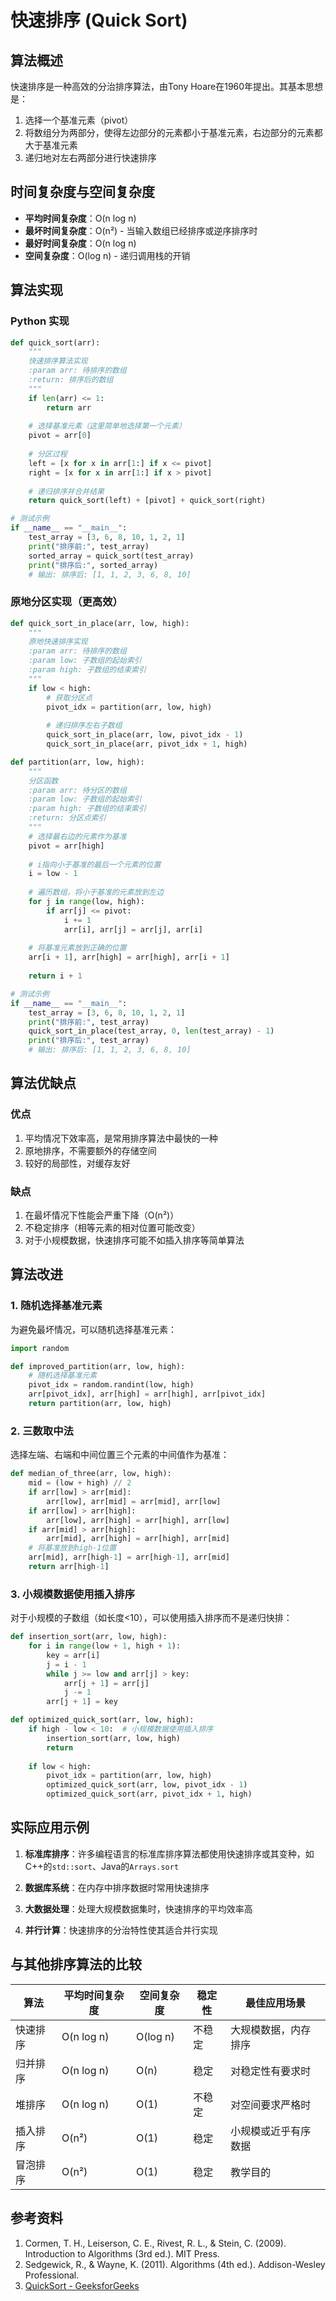 # 快速排序 (Quick Sort)

## 算法概述

快速排序是一种高效的分治排序算法，由Tony Hoare在1960年提出。其基本思想是：

1. 选择一个基准元素（pivot）
2. 将数组分为两部分，使得左边部分的元素都小于基准元素，右边部分的元素都大于基准元素
3. 递归地对左右两部分进行快速排序

## 时间复杂度与空间复杂度

- **平均时间复杂度**：O(n log n)
- **最坏时间复杂度**：O(n²) - 当输入数组已经排序或逆序排序时
- **最好时间复杂度**：O(n log n)
- **空间复杂度**：O(log n) - 递归调用栈的开销

## 算法实现

### Python 实现

```python
def quick_sort(arr):
    """
    快速排序算法实现
    :param arr: 待排序的数组
    :return: 排序后的数组
    """
    if len(arr) <= 1:
        return arr
    
    # 选择基准元素（这里简单地选择第一个元素）
    pivot = arr[0]
    
    # 分区过程
    left = [x for x in arr[1:] if x <= pivot]
    right = [x for x in arr[1:] if x > pivot]
    
    # 递归排序并合并结果
    return quick_sort(left) + [pivot] + quick_sort(right)

# 测试示例
if __name__ == "__main__":
    test_array = [3, 6, 8, 10, 1, 2, 1]
    print("排序前:", test_array)
    sorted_array = quick_sort(test_array)
    print("排序后:", sorted_array)
    # 输出: 排序后: [1, 1, 2, 3, 6, 8, 10]
```

### 原地分区实现（更高效）

```python
def quick_sort_in_place(arr, low, high):
    """
    原地快速排序实现
    :param arr: 待排序的数组
    :param low: 子数组的起始索引
    :param high: 子数组的结束索引
    """
    if low < high:
        # 获取分区点
        pivot_idx = partition(arr, low, high)
        
        # 递归排序左右子数组
        quick_sort_in_place(arr, low, pivot_idx - 1)
        quick_sort_in_place(arr, pivot_idx + 1, high)

def partition(arr, low, high):
    """
    分区函数
    :param arr: 待分区的数组
    :param low: 子数组的起始索引
    :param high: 子数组的结束索引
    :return: 分区点索引
    """
    # 选择最右边的元素作为基准
    pivot = arr[high]
    
    # i指向小于基准的最后一个元素的位置
    i = low - 1
    
    # 遍历数组，将小于基准的元素放到左边
    for j in range(low, high):
        if arr[j] <= pivot:
            i += 1
            arr[i], arr[j] = arr[j], arr[i]
    
    # 将基准元素放到正确的位置
    arr[i + 1], arr[high] = arr[high], arr[i + 1]
    
    return i + 1

# 测试示例
if __name__ == "__main__":
    test_array = [3, 6, 8, 10, 1, 2, 1]
    print("排序前:", test_array)
    quick_sort_in_place(test_array, 0, len(test_array) - 1)
    print("排序后:", test_array)
    # 输出: 排序后: [1, 1, 2, 3, 6, 8, 10]
```

## 算法优缺点

### 优点
1. 平均情况下效率高，是常用排序算法中最快的一种
2. 原地排序，不需要额外的存储空间
3. 较好的局部性，对缓存友好

### 缺点
1. 在最坏情况下性能会严重下降（O(n²)）
2. 不稳定排序（相等元素的相对位置可能改变）
3. 对于小规模数据，快速排序可能不如插入排序等简单算法

## 算法改进

### 1. 随机选择基准元素

为避免最坏情况，可以随机选择基准元素：

```python
import random

def improved_partition(arr, low, high):
    # 随机选择基准元素
    pivot_idx = random.randint(low, high)
    arr[pivot_idx], arr[high] = arr[high], arr[pivot_idx]
    return partition(arr, low, high)
```

### 2. 三数取中法

选择左端、右端和中间位置三个元素的中间值作为基准：

```python
def median_of_three(arr, low, high):
    mid = (low + high) // 2
    if arr[low] > arr[mid]:
        arr[low], arr[mid] = arr[mid], arr[low]
    if arr[low] > arr[high]:
        arr[low], arr[high] = arr[high], arr[low]
    if arr[mid] > arr[high]:
        arr[mid], arr[high] = arr[high], arr[mid]
    # 将基准放到high-1位置
    arr[mid], arr[high-1] = arr[high-1], arr[mid]
    return arr[high-1]
```

### 3. 小规模数据使用插入排序

对于小规模的子数组（如长度<10），可以使用插入排序而不是递归快排：

```python
def insertion_sort(arr, low, high):
    for i in range(low + 1, high + 1):
        key = arr[i]
        j = i - 1
        while j >= low and arr[j] > key:
            arr[j + 1] = arr[j]
            j -= 1
        arr[j + 1] = key

def optimized_quick_sort(arr, low, high):
    if high - low < 10:  # 小规模数据使用插入排序
        insertion_sort(arr, low, high)
        return
    
    if low < high:
        pivot_idx = partition(arr, low, high)
        optimized_quick_sort(arr, low, pivot_idx - 1)
        optimized_quick_sort(arr, pivot_idx + 1, high)
```

## 实际应用示例

1. **标准库排序**：许多编程语言的标准库排序算法都使用快速排序或其变种，如C++的`std::sort`、Java的`Arrays.sort`

2. **数据库系统**：在内存中排序数据时常用快速排序

3. **大数据处理**：处理大规模数据集时，快速排序的平均效率高

4. **并行计算**：快速排序的分治特性使其适合并行实现

## 与其他排序算法的比较

| 算法 | 平均时间复杂度 | 空间复杂度 | 稳定性 | 最佳应用场景 |
|------|--------------|-----------|-------|------------|
| 快速排序 | O(n log n) | O(log n) | 不稳定 | 大规模数据，内存排序 |
| 归并排序 | O(n log n) | O(n) | 稳定 | 对稳定性有要求时 |
| 堆排序 | O(n log n) | O(1) | 不稳定 | 对空间要求严格时 |
| 插入排序 | O(n²) | O(1) | 稳定 | 小规模或近乎有序数据 |
| 冒泡排序 | O(n²) | O(1) | 稳定 | 教学目的 |

## 参考资料

1. Cormen, T. H., Leiserson, C. E., Rivest, R. L., & Stein, C. (2009). Introduction to Algorithms (3rd ed.). MIT Press.
2. Sedgewick, R., & Wayne, K. (2011). Algorithms (4th ed.). Addison-Wesley Professional.
3. [QuickSort - GeeksforGeeks](https://www.geeksforgeeks.org/quick-sort/) 